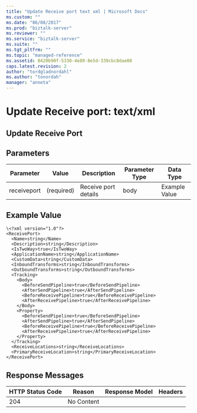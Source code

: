 ```yaml
---
title: "Update Receive port text xml | Microsoft Docs"
ms.custom: ""
ms.date: "06/08/2017"
ms.prod: "biztalk-server"
ms.reviewer: ""
ms.service: "biztalk-server"
ms.suite: ""
ms.tgt_pltfrm: ""
ms.topic: "managed-reference"
ms.assetid: 0420b90f-5330-4e89-8e5d-339cbc8dae08
caps.latest.revision: 2
author: "tordgladnordahl"
ms.author: "tonordah"
manager: "anneta"
---
```

# Update Receive port: text/xml
## Update Receive Port


Parameters
---
|Parameter|Value|Description|Parameter Type|Data Type|
|---|---|---|---|---|
|receiveport|(required)|Receive port details|body|Example Value|

Example Value
---
```
\<?xml version="1.0"?>
<ReceivePort>
  <Name>string</Name>
  <Description>string</Description>
  <IsTwoWay>true</IsTwoWay>
  <ApplicationName>string</ApplicationName>
  <CustomData>string</CustomData>
  <InboundTransforms>string</InboundTransforms>
  <OutboundTransforms>string</OutboundTransforms>
  <Tracking>
    <Body>
      <BeforeSendPipeline>true</BeforeSendPipeline>
      <AfterSendPipeline>true</AfterSendPipeline>
      <BeforeReceivePipeline>true</BeforeReceivePipeline>
      <AfterReceivePipeline>true</AfterReceivePipeline>
    </Body>
    <Property>
      <BeforeSendPipeline>true</BeforeSendPipeline>
      <AfterSendPipeline>true</AfterSendPipeline>
      <BeforeReceivePipeline>true</BeforeReceivePipeline>
      <AfterReceivePipeline>true</AfterReceivePipeline>
    </Property>
  </Tracking>
  <ReceiveLocations>string</ReceiveLocations>
  <PrimaryReceiveLocation>string</PrimaryReceiveLocation>
</ReceivePort>

```


Response Messages
---
|HTTP Status Code|Reason|Response Model|Headers|
|---|---|---|---|
|204|No Content|||



